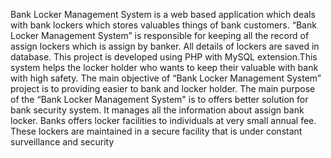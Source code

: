 Bank Locker Management System is a web based application which deals with bank lockers
which stores valuables things of bank customers. “Bank Locker Management System” is
responsible for keeping all the record of assign lockers which is assign by banker. All details
of lockers are saved in database. This project is developed using PHP with MySQL
extension.This system helps the locker holder who wants to keep their valuable with bank
with high safety. The main objective of “Bank Locker Management System” project is to
providing easier to bank and locker holder. The main purpose of the “Bank Locker
Management System" is to offers better solution for bank security system. It manages all the
information about assign bank locker. Banks offers locker facilities to individuals at very
small annual fee. These lockers are maintained in a secure facility that is under constant
surveillance and security
